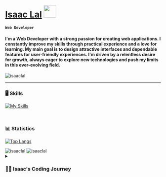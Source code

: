 # [Isaac Lal](https://isaaclal.com/) <img src="https://media.giphy.com/media/hvRJCLFzcasrR4ia7z/giphy.gif" width="40px" />

**`Web Developer`**

#### I'm a Web Developer with a strong passion for creating web applications. I constantly improve my skills through practical experience and a love for learning. My main goal is to design attractive interfaces and dependable features for user-friendly experiences. I'm driven by a relentless desire for growth, always eager to explore new technologies and push my limits in this ever-evolving field.

<img src="https://komarev.com/ghpvc/?username=isaac-lal&label=Profile%20views&color=0e75b6&style=flat" alt="isaaclal" />

---

### 🖥️ Skills

[![My Skills](https://skillicons.dev/icons?i=html,css,javascript,typescript,react,vite,nextjs,tailwindcss,mongodb,mysql,postgresql,express,nodejs,git,vscode,vercel)](https://skillicons.dev)

<br>

<!-- STATS -->
### 📊 Statistics

[![Top Langs](https://github-readme-stats.vercel.app/api/top-langs/?username=isaac-lal&langs_count=8&hide=makefile,scss,typescript,c%2b%2b,python&bg_color=000000&text_color=ffffff)](https://github.com/isaac-lal/github-readme-stats)

<img src="https://github-readme-stats.vercel.app/api?username=isaac-lal&count_private=true&show_icons=true&include_all_commits=true&locale=en&bg_color=000000&text_color=ffffff" alt="isaaclal" />

<img src="https://github-readme-streak-stats.herokuapp.com/?user=isaac-lal&theme=dark&&background=000000&date_format=M%20j%5B%2C%20Y%5D" alt="isaaclal" />

<br>

<details>
    <summary> <h3>👨‍💻 Isaac's Coding Journey</h3>  </summary>

I'm a Web Developer, specializing in front-end, who loves creating functional applications that are pleasing to look at and easy to use. I've been using websites since I was young, relying on them for entertainment and information every day. The web has changed my personal life and improved it in so many ways. Due to that, it got me curious about the steps needed to build websites. Details like design, features, and ease of use made me really want to learn how to make websites myself. This led me to want to look into the process of making web applications that other people can use.

My journey began by following tutorials on YouTube to create simple websites using basic HTML and CSS. Later, I added JavaScript for functionality and dynamic design. I made numerous small projects with these vanilla technologies before advancing into my journey. After mastering the basics, I dove into React using the Vite build tool. I spent a lot of time on React before getting really good and learned how to use Git version control to keep track of my work. Afterwards, I utilized Next.js as a superset of React and improved styling efficiency with TailwindCSS. These skills enabled me to set up and ensure a seamless and steady development process.

Going from knowing nothing about the web to having a solid concept of what it involves makes me want to learn even more. Adopting a growth mindset toward development has enabled me to understand key concepts and turn them into complete applications. With these acquired skills as my stack, I'm able to create functional software that work well and look impressive. I'm very excited to keep learning more each day, to increase my knowledge and provide the best experience to my users.
